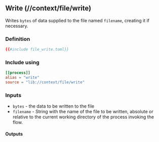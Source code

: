 ## Write (//context/file/write)
Writes `bytes` of data supplied to the file named `filename`, creating it if necessary.

### Definition
```toml
{{#include file_write.toml}}
```

### Include using
```toml
[[process]]
alias = "write"
source = "lib://context/file/write"
```

### Inputs
* `bytes` - the data to be written to the file
* `filename` - String with the name of the file to be written, absolute or relative to the current working
directory of the process invoking the flow.

#### Outputs